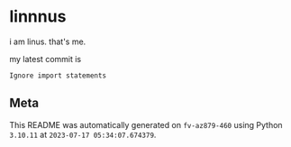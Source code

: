 # linnnus

i am linus. that's me.

my latest commit is

```
Ignore import statements
```

## Meta

This README was automatically generated on `fv-az879-460` using Python
`3.10.11` at `2023-07-17 05:34:07.674379`.
